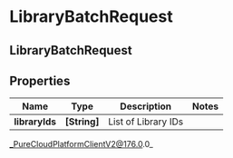 # LibraryBatchRequest

## LibraryBatchRequest

## Properties

|Name | Type | Description | Notes|
|------------ | ------------- | ------------- | -------------|
| **libraryIds** | **[String]** | List of Library IDs | |



_PureCloudPlatformClientV2@176.0.0_
